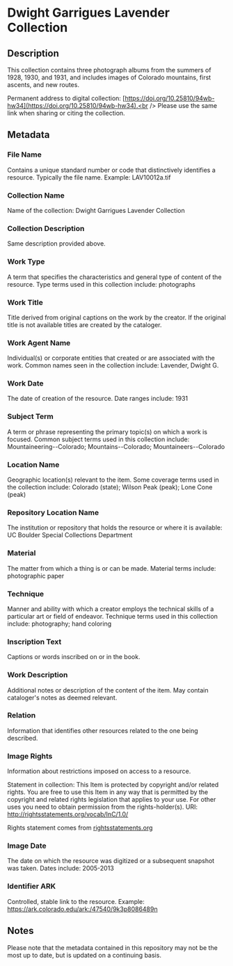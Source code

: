 # Dwight Garrigues Lavender Collection
## Description
This collection contains three photograph albums from the summers of 1928, 1930, and 1931, and includes images of Colorado mountains, first ascents, and new routes.

Permanent address to digital collection: [https://doi.org/10.25810/94wb-hw34](https://doi.org/10.25810/94wb-hw34).<br /> 
Please use the same link when sharing or citing the collection.
## Metadata
### File Name
Contains a unique standard number or code that distinctively identifies a resource. Typically the file name. Example: LAV10012a.tif

### Collection Name
Name of the collection: Dwight Garrigues Lavender Collection

### Collection Description
Same description provided above.
### Work Type
A term that specifies the characteristics and general type of content of the resource. Type terms used in this collection include: photographs 
### Work Title
Title derived from original captions on the work by the creator. If the original title is not available titles are created by the cataloger.
### Work Agent Name
Individual(s) or corporate entities that created or are associated with the work. Common names seen in the collection include: Lavender, Dwight G.
### Work Date
The date of creation of the resource. Date ranges include: 1931
### Subject Term
A term or phrase representing the primary topic(s) on which a work is focused. Common subject terms used in this collection include: Mountaineering--Colorado; Mountains--Colorado; Mountaineers--Colorado

### Location Name
Geographic location(s) relevant to the item. Some coverage terms used in the collection include: Colorado (state); Wilson Peak (peak); Lone Cone (peak)
### Repository Location Name
The institution or repository that holds the resource or where it is available: UC Boulder Special Collections Department
### Material
The matter from which a thing is or can be made. Material terms include: photographic paper
### Technique
Manner and ability with which a creator employs the technical skills of a particular art or field of endeavor. Technique terms used in this collection include: photography; hand coloring
### Inscription Text
Captions or words inscribed on or in the book.
### Work Description
Additional notes or description of the content of the item. May contain cataloger's notes as deemed relevant.
### Relation
Information that identifies other resources related to the one being described.
### Image Rights
Information about restrictions imposed on access to a resource.

Statement in collection: This Item is protected by copyright and/or related rights. You are free to use this Item in any way that is permitted by the copyright and related rights legislation that applies to your use. For other uses you need to obtain permission from the rights-holder(s). URI: http://rightsstatements.org/vocab/InC/1.0/

Rights statement comes from [rightsstatements.org](https://rightsstatements.org/page/1.0/?language=en)
### Image Date
The date on which the resource was digitized or a subsequent snapshot was taken. Dates include: 2005-2013
### Identifier ARK
Controlled, stable link to the resource. Example: https://ark.colorado.edu/ark:/47540/9k3p8086489n


## Notes
Please note that the metadata contained in this repository may not be the most up to date, but is updated on a continuing basis.

